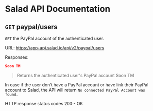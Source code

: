 # Salad API Documentation

## `GET` paypal/users
`GET` the PayPal account of the authenticated user.

URL: https://app-api.salad.io/api/v2/paypal/users

Responses:
```json
Soon TM
```

> Returns the authenticated user's PayPal account
Soon TM

In case if the user don't have a PayPal account or have link their PayPal account to Salad, the API will return `No connected PayPal Account was found.`

HTTP response status codes
200	- OK